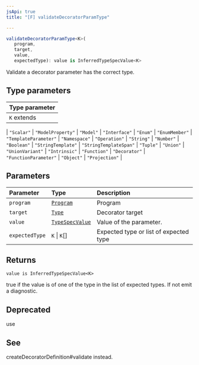 ```yaml
---
jsApi: true
title: "[F] validateDecoratorParamType"

---
```

```ts
validateDecoratorParamType<K>(
   program, 
   target, 
   value, 
   expectedType): value is InferredTypeSpecValue<K>
```

Validate a decorator parameter has the correct type.

## Type parameters

| Type parameter |
| :------ |
| `K` extends 
  \| `"Scalar"`
  \| `"ModelProperty"`
  \| `"Model"`
  \| `"Interface"`
  \| `"Enum"`
  \| `"EnumMember"`
  \| `"TemplateParameter"`
  \| `"Namespace"`
  \| `"Operation"`
  \| `"String"`
  \| `"Number"`
  \| `"Boolean"`
  \| `"StringTemplate"`
  \| `"StringTemplateSpan"`
  \| `"Tuple"`
  \| `"Union"`
  \| `"UnionVariant"`
  \| `"Intrinsic"`
  \| `"Function"`
  \| `"Decorator"`
  \| `"FunctionParameter"`
  \| `"Object"`
  \| `"Projection"` |

## Parameters

| Parameter | Type | Description |
| :------ | :------ | :------ |
| `program` | [`Program`](../interfaces/Program.md) | Program |
| `target` | [`Type`](../type-aliases/Type.md) | Decorator target |
| `value` | [`TypeSpecValue`](../type-aliases/TypeSpecValue.md) | Value of the parameter. |
| `expectedType` | `K` \| `K`[] | Expected type or list of expected type |

## Returns

`value is InferredTypeSpecValue<K>`

true if the value is of one of the type in the list of expected types. If not emit a diagnostic.

## Deprecated

use

## See

createDecoratorDefinition#validate instead.
